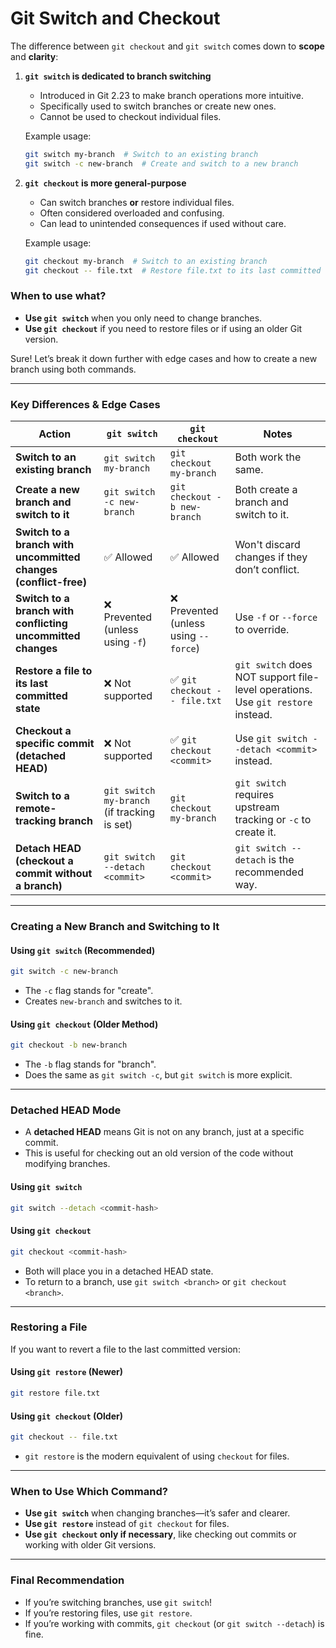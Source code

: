 # Git Switch and Checkout

The difference between `git checkout` and `git switch` comes down to **scope** and **clarity**:

1. **`git switch` is dedicated to branch switching**
    - Introduced in Git 2.23 to make branch operations more intuitive.
    - Specifically used to switch branches or create new ones.
    - Cannot be used to checkout individual files.

   Example usage:
   ```sh
   git switch my-branch  # Switch to an existing branch
   git switch -c new-branch  # Create and switch to a new branch
   ```

2. **`git checkout` is more general-purpose**
    - Can switch branches **or** restore individual files.
    - Often considered overloaded and confusing.
    - Can lead to unintended consequences if used without care.

   Example usage:
   ```sh
   git checkout my-branch  # Switch to an existing branch
   git checkout -- file.txt  # Restore file.txt to its last committed state
   ```

### When to use what?
- **Use `git switch`** when you only need to change branches.
- **Use `git checkout`** if you need to restore files or if using an older Git version.

Sure! Let’s break it down further with edge cases and how to create a new branch using both commands.

---

### **Key Differences & Edge Cases**

| Action | `git switch` | `git checkout` | Notes |
|--------|-------------|---------------|-------|
| **Switch to an existing branch** | `git switch my-branch` | `git checkout my-branch` | Both work the same. |
| **Create a new branch and switch to it** | `git switch -c new-branch` | `git checkout -b new-branch` | Both create a branch and switch to it. |
| **Switch to a branch with uncommitted changes (conflict-free)** | ✅ Allowed | ✅ Allowed | Won't discard changes if they don’t conflict. |
| **Switch to a branch with conflicting uncommitted changes** | ❌ Prevented (unless using `-f`) | ❌ Prevented (unless using `--force`) | Use `-f` or `--force` to override. |
| **Restore a file to its last committed state** | ❌ Not supported | ✅ `git checkout -- file.txt` | `git switch` does NOT support file-level operations. Use `git restore` instead. |
| **Checkout a specific commit (detached HEAD)** | ❌ Not supported | ✅ `git checkout <commit>` | Use `git switch --detach <commit>` instead. |
| **Switch to a remote-tracking branch** | `git switch my-branch` (if tracking is set) | `git checkout my-branch` | `git switch` requires upstream tracking or `-c` to create it. |
| **Detach HEAD (checkout a commit without a branch)** | `git switch --detach <commit>` | `git checkout <commit>` | `git switch --detach` is the recommended way. |

---

### **Creating a New Branch and Switching to It**
#### **Using `git switch` (Recommended)**
```sh
git switch -c new-branch
```
- The `-c` flag stands for "create".
- Creates `new-branch` and switches to it.

#### **Using `git checkout` (Older Method)**
```sh
git checkout -b new-branch
```
- The `-b` flag stands for "branch".
- Does the same as `git switch -c`, but `git switch` is more explicit.

---

### **Detached HEAD Mode**
- A **detached HEAD** means Git is not on any branch, just at a specific commit.
- This is useful for checking out an old version of the code without modifying branches.

#### **Using `git switch`**
```sh
git switch --detach <commit-hash>
```
#### **Using `git checkout`**
```sh
git checkout <commit-hash>
```
- Both will place you in a detached HEAD state.
- To return to a branch, use `git switch <branch>` or `git checkout <branch>`.

---

### **Restoring a File**
If you want to revert a file to the last committed version:

#### **Using `git restore` (Newer)**
```sh
git restore file.txt
```
#### **Using `git checkout` (Older)**
```sh
git checkout -- file.txt
```
- `git restore` is the modern equivalent of using `checkout` for files.

---

### **When to Use Which Command?**
- **Use `git switch`** when changing branches—it’s safer and clearer.
- **Use `git restore`** instead of `git checkout` for files.
- **Use `git checkout` only if necessary**, like checking out commits or working with older Git versions.

---

### **Final Recommendation**
- If you’re switching branches, use `git switch`!
- If you’re restoring files, use `git restore`.
- If you’re working with commits, `git checkout` (or `git switch --detach`) is fine.

